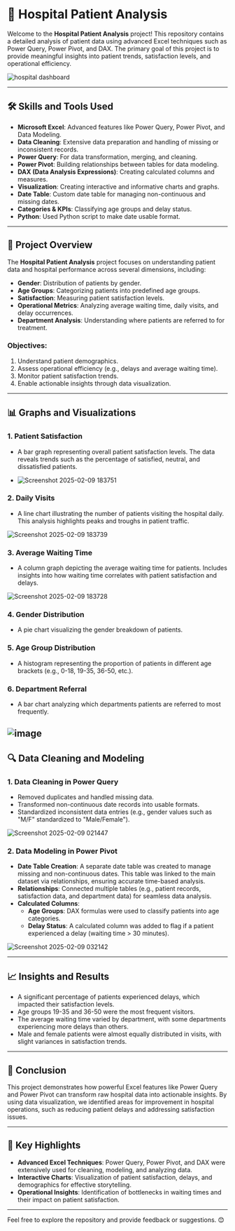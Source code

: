# 🏥 Hospital Patient Analysis

Welcome to the **Hospital Patient Analysis** project! This repository contains a detailed analysis of patient data using advanced Excel techniques such as Power Query, Power Pivot, and DAX. The primary goal of this project is to provide meaningful insights into patient trends, satisfaction levels, and operational efficiency.

![hospital dashboard](https://github.com/user-attachments/assets/75a55271-509d-4b99-9c05-07b6ad11dacd)

---



## 🛠️ Skills and Tools Used

- **Microsoft Excel**: Advanced features like Power Query, Power Pivot, and Data Modeling.
- **Data Cleaning**: Extensive data preparation and handling of missing or inconsistent records.
- **Power Query**: For data transformation, merging, and cleaning.
- **Power Pivot**: Building relationships between tables for data modeling.
- **DAX (Data Analysis Expressions)**: Creating calculated columns and measures.
- **Visualization**: Creating interactive and informative charts and graphs.
- **Date Table**: Custom date table for managing non-continuous and missing dates.
- **Categories & KPIs**: Classifying age groups and delay status.
- **Python**: Used Python script to make date usable format.

---

## 📝 Project Overview

The **Hospital Patient Analysis** project focuses on understanding patient data and hospital performance across several dimensions, including:

- **Gender**: Distribution of patients by gender.
- **Age Groups**: Categorizing patients into predefined age groups.
- **Satisfaction**: Measuring patient satisfaction levels.
- **Operational Metrics**: Analyzing average waiting time, daily visits, and delay occurrences.
- **Department Analysis**: Understanding where patients are referred to for treatment.

### Objectives:
1. Understand patient demographics.
2. Assess operational efficiency (e.g., delays and average waiting time).
3. Monitor patient satisfaction trends.
4. Enable actionable insights through data visualization.

---

## 📊 Graphs and Visualizations

### 1. **Patient Satisfaction**
   - A bar graph representing overall patient satisfaction levels. The data reveals trends such as the percentage of satisfied, neutral, and dissatisfied patients.

   - ![Screenshot 2025-02-09 183751](https://github.com/user-attachments/assets/14a7adbf-b4f2-4ba0-a428-4d4282bc11ac)


### 2. **Daily Visits**
   - A line chart illustrating the number of patients visiting the hospital daily. This analysis highlights peaks and troughs in patient traffic.


![Screenshot 2025-02-09 183739](https://github.com/user-attachments/assets/60b93015-2c36-4ea8-8ce0-48b9a07acac7)


### 3. **Average Waiting Time**
   - A column graph depicting the average waiting time for patients. Includes insights into how waiting time correlates with patient satisfaction and delays.

![Screenshot 2025-02-09 183728](https://github.com/user-attachments/assets/5b37ddb6-8e0a-4b58-b0ac-e0ccb40de717)


### 4. **Gender Distribution**
   - A pie chart visualizing the gender breakdown of patients.

### 5. **Age Group Distribution**
   - A histogram representing the proportion of patients in different age brackets (e.g., 0-18, 19-35, 36-50, etc.).

### 6. **Department Referral**
   - A bar chart analyzing which departments patients are referred to most frequently.
     
![image](https://github.com/user-attachments/assets/29e385e7-a2fb-49eb-a33d-0a9dafcd6a89)
---

## 🔍 Data Cleaning and Modeling

### **1. Data Cleaning in Power Query**
   - Removed duplicates and handled missing data.
   - Transformed non-continuous date records into usable formats.
   - Standardized inconsistent data entries (e.g., gender values such as "M/F" standardized to "Male/Female").
     

![Screenshot 2025-02-09 021447](https://github.com/user-attachments/assets/b3bd4851-2a24-4889-a1c3-8fa8253d3c3e)



### **2. Data Modeling in Power Pivot**
   - **Date Table Creation**: A separate date table was created to manage missing and non-continuous dates. This table was linked to the main dataset via relationships, ensuring accurate time-based analysis.
   - **Relationships**: Connected multiple tables (e.g., patient records, satisfaction data, and department data) for seamless data analysis.
   - **Calculated Columns**: 
      - **Age Groups**: DAX formulas were used to classify patients into age categories.
      - **Delay Status**: A calculated column was added to flag if a patient experienced a delay (waiting time > 30 minutes).

![Screenshot 2025-02-09 032142](https://github.com/user-attachments/assets/bce906bc-ffaa-43cd-a634-80035961bc0d)


---

## 📈 Insights and Results

- A significant percentage of patients experienced delays, which impacted their satisfaction levels.
- Age groups 19-35 and 36-50 were the most frequent visitors.
- The average waiting time varied by department, with some departments experiencing more delays than others.
- Male and female patients were almost equally distributed in visits, with slight variances in satisfaction trends.

---

## 🚀 Conclusion

This project demonstrates how powerful Excel features like Power Query and Power Pivot can transform raw hospital data into actionable insights. By using data visualization, we identified areas for improvement in hospital operations, such as reducing patient delays and addressing satisfaction issues. 

---

## 🌟 Key Highlights

- **Advanced Excel Techniques**: Power Query, Power Pivot, and DAX were extensively used for cleaning, modeling, and analyzing data.
- **Interactive Charts**: Visualization of patient satisfaction, delays, and demographics for effective storytelling.
- **Operational Insights**: Identification of bottlenecks in waiting times and their impact on patient satisfaction.

---

Feel free to explore the repository and provide feedback or suggestions. 😊
